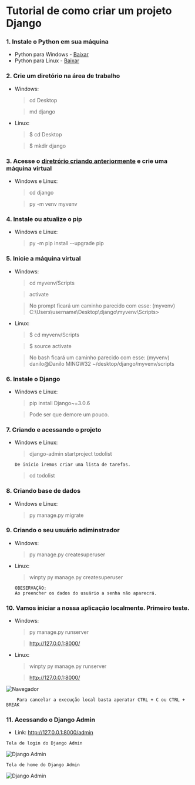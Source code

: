 # Tutorial de como criar um projeto Django 

### 1. Instale o Python em sua máquina
- Python para Windows - [Baixar](https://www.python.org/downloads/windows/)
- Python para Linux - [Baixar](https://www.python.org/downloads/source/)
  
### 2. Crie um diretório na área de trabalho

- Windows: 
    > cd Desktop

    > md django

- Linux:
    > $ cd Desktop

    > $ mkdir django

### 3. Acesse o [diretrório criando anteriormente](#2-crie-um-diretório-na-área-de-trabalho) e crie uma máquina virtual

- Windows e Linux:
    > cd django

    > py -m venv myvenv


### 4. Instale ou atualize o pip
- Windows e Linux:
    > py -m pip install --upgrade pip

### 5. Inicie a máquina virtual
- Windows:
    > cd myvenv/Scripts

    > activate

    > No prompt ficará um caminho parecido com esse:     (myvenv) C:\Users\username\Desktop\django\myvenv\Scripts>

- Linux:
    > $ cd myvenv/Scripts

    > $ source activate

    > No bash ficará um caminho parecido com esse:     (myvenv) danilo@Danilo MINGW32 ~/desktop/django/myvenv/scripts

### 6. Instale o Django
- Windows e Linux:
    > pip install Django~=3.0.6

    > Pode ser que demore um pouco.



### 7. Criando e acessando o projeto
- Windows e Linux:
    > django-admin startproject todolist
    ~~~
    De início iremos criar uma lista de tarefas.
    ~~~
    > cd todolist

### 8. Criando base de dados
- Windows e Linux:
    > py manage.py migrate

### 9. Criando o seu usuário adiminstrador
- Windows:
    > py manage.py createsuperuser
- Linux:
    > winpty py manage.py createsuperuser
    ~~~
    OBESERVAÇÃO: 
    Ao preencher os dados do usuário a senha não aparecrá.
    ~~~


### 10. Vamos iniciar a nossa aplicação localmente. Primeiro teste.
- Windows: 
    > py manage.py runserver

    > http://127.0.0.1:8000/
- Linux:
    > winpty py manage.py runserver

    > http://127.0.0.1:8000/

![Navegador](https://tutorial.djangogirls.org/pt/django_start_project/images/install_worked.png)

~~~
    Para cancelar a execução local basta aperatar CTRL + C ou CTRL + BREAK
~~~

### 11. Acessando o Django Admin
- Link: http://127.0.0.1:8000/admin

~~~ 
Tela de login do Django Admin
~~~

![Django Admin](https://encrypted-tbn0.gstatic.com/images?q=tbn%3AANd9GcQNUeS5ybD6rkcsr-_tOJBKLgQwViQ9s63wAg&usqp=CAU)



~~~ 
Tela de home do Django Admin
~~~

![Django Admin](https://encrypted-tbn0.gstatic.com/images?q=tbn%3AANd9GcSLzk_FnbcM6xP9OcsXetmFgmEOo72LlSO1dg&usqp=CAU)


